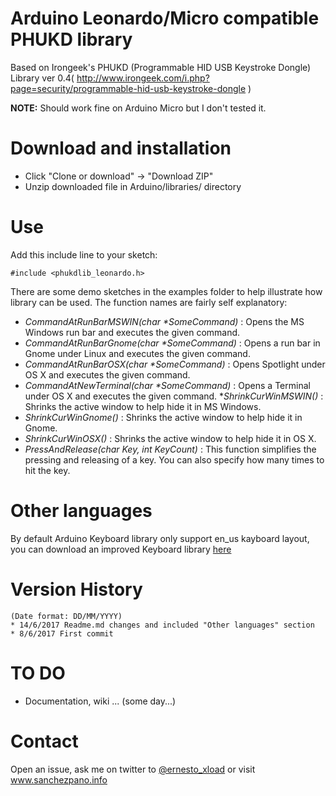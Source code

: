 Arduino Leonardo/Micro compatible PHUKD library
=========================================
 
Based on Irongeek's PHUKD (Programmable HID USB Keystroke Dongle) Library ver 0.4( http://www.irongeek.com/i.php?page=security/programmable-hid-usb-keystroke-dongle )

__NOTE:__ Should work fine on Arduino Micro but I don't tested it.

Download and installation
=========================
- Click "Clone or download" -> "Download ZIP"
- Unzip downloaded file in Arduino/libraries/ directory

Use
===
Add this include line to your sketch:
```
#include <phukdlib_leonardo.h>
```

There are some demo sketches in the examples folder to help illustrate how library can be used. The function names are fairly self explanatory:

* _CommandAtRunBarMSWIN(char *SomeCommand)_ : Opens the MS Windows run bar and executes the given command.
* _CommandAtRunBarGnome(char *SomeCommand)_ : Opens a run bar in Gnome under Linux and executes the given command.
* _CommandAtRunBarOSX(char *SomeCommand)_ : Opens Spotlight under OS X and executes the given command.
* _CommandAtNewTerminal(char *SomeCommand)_ : Opens a Terminal under OS X and executes the given command.
*_ShrinkCurWinMSWIN()_ : Shrinks the active window to help hide it in MS Windows.
* _ShrinkCurWinGnome()_ : Shrinks the active window to help hide it in Gnome.
* _ShrinkCurWinOSX()_ : Shrinks the active window to help hide it in OS X.
* _PressAndRelease(char Key, int KeyCount)_ : This function simplifies the pressing and releasing of a key. You can also specify how many times to hit the key.

Other languages
===============
By default Arduino Keyboard library only support en_us kayboard layout, you can download an improved Keyboard library [here](https://github.com/ernesto-xload/arduino_keyboardlib)

Version History
===============
```
(Date format: DD/MM/YYYY)
* 14/6/2017 Readme.md changes and included "Other languages" section
* 8/6/2017 First commit

```

TO DO
=====
- Documentation, wiki ... (some day...)


Contact
=======
Open an issue, ask me on twitter to [@ernesto_xload](http://www.twitter.com/ernesto_xload/) or visit www.sanchezpano.info
